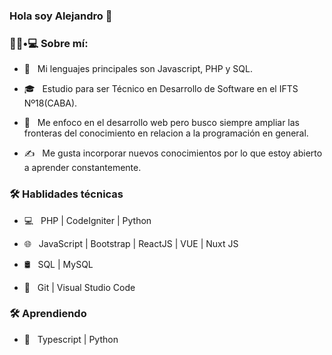 ### Hola soy Alejandro 👋


<h3> 👨🏻•💻 Sobre mí: </h3>

- 🤔 &nbsp; Mi lenguajes principales son Javascript, PHP y SQL.

- 🎓 &nbsp; Estudio para ser Técnico en Desarrollo de Software en el IFTS Nº18(CABA).

- 🌱 &nbsp; Me enfoco en el desarrollo web pero busco siempre ampliar las fronteras del conocimiento en relacion a la programación en general.

- ✍️ &nbsp; Me gusta incorporar nuevos conocimientos por lo que estoy abierto a aprender constantemente.



<h3>🛠 Hablidades técnicas</h3>



- 💻 &nbsp;  PHP | CodeIgniter | Python

- 🌐 &nbsp;  JavaScript | Bootstrap | ReactJS | VUE | Nuxt JS

- 🛢 &nbsp; SQL | MySQL

- 🔧 &nbsp; Git | Visual Studio Code



<h3>🛠 Aprendiendo</h3>

- 🔧 &nbsp; Typescript | Python


